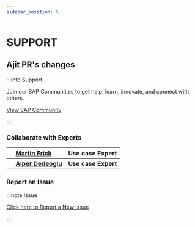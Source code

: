 ```yaml
---
sidebar_position: 5
---
```

# SUPPORT

## Ajit PR's changes

:::info Support

Join our SAP Communities to get help, learn, innovate, and connect with others. 

[View SAP Community](https://blogs.sap.com/)

:::

### Collaborate with Experts

|![<img src="docs/img/contributors/Martin.png?raw=true" width="100">](./img/contributors/Martin.png?raw=true) | [Martin Frick](https://github.com/martinfrick) | Use case Expert|
|:------:|:------------------------------|:------------|
|![<img src="docs/img/contributors/Alper.png?raw=true" width="100">](./img/contributors/Alper.png?raw=true) | [**Alper Dedeoglu**](https://github.com/alperdedeoglu) | **Use case Expert**|

### Report an Issue

:::note Issue

[Click here to Report a New Issue](https://github.com/SAP-samples/btp-kyma-cap-multitenant-susaas/issues)

:::
